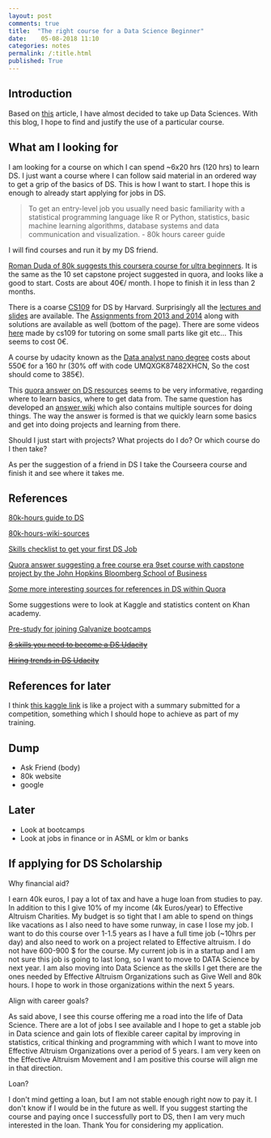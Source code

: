 ```yaml
---
layout: post
comments: true
title:  "The right course for a Data Science Beginner"
date:    05-08-2018 11:10
categories: notes
permalink: /:title.html
published: True
---
```



## Introduction

Based on [this](/Summary-before-applying-to-80k.html) article, I have almost decided to take up Data
Sciences. With this blog, I hope to find and justify the use of a
particular course. 

## What am I looking for

I am looking for a course on which I can spend ~6x20 hrs (120 hrs) to
learn DS. I just want a course where I can follow said material in an
ordered way to get a grip of the basics of DS. This is how I want to
start. I hope this is enough to already start applying for jobs in DS.

>To get an entry-level job you usually need basic familiarity with a
>statistical programming language like R or Python, statistics, basic
>machine learning algorithms, database systems and data communication
>and visualization. - 80k hours career guide

I will find courses and run it by my DS friend.

[Roman Duda of 80k suggests this coursera course for ultra
beginners](https://www.coursera.org/specializations/jhu-data-science). It is the same as the 10 set capstone project suggested
in quora, and looks like a good to start. Costs are about 40€/
month. I hope to finish it in less than 2 months.

There is a coarse [CS109](http://cs109.github.io/2015/) for DS by Harvard. Surprisingly all the
[lectures and slides](http://cs109.github.io/2015/pages/videos.html) are available. The [Assignments from 2013 and
2014](http://cs109.github.io/2014/index.html) along with solutions are available as well (bottom of the
page). There are some videos [here](https://www.youtube.com/channel/UC0-KaiZFXBlGOFN71YsEV8g/videos) made by cs109 for tutoring on
some small parts like git etc... This seems to cost 0€.

A course by udacity known as the [Data analyst nano degree](https://in.udacity.com/course/data-analyst-nanodegree--nd002) costs
about 550€ for a 160 hr (30% off with code UMQXGK87482XHCN, So the
cost should come to 385€).

This [quora answer on DS resources](http://qr.ae/TUIJ91) seems to be very informative,
regarding where to learn basics, where to get data from. The same
question has developed an [answer wiki](http://qr.ae/TUIJ9N) which also contains
multiple sources for doing things. The way the answer is formed is
that we quickly learn some basics and get into doing projects and
learning from there.

Should I just start with projects? What projects do I do? Or which
course do I then take?

As per the suggestion of a friend in DS I take the Courseera course
and finish it and see where it takes me.

## References

[80k-hours guide to DS](https://80000hours.org/career-reviews/data-science/)

[80k-hours-wiki-sources](https://wiki.80000hours.org/index.php/Data_science#Research_process)

[Skills checklist to get your first DS Job](https://web.archive.org/web/20150213084619/http://www2.udacity.com/rs/udacity/images/Ultimate%20Skills%20Checklist%20For%20Your%20First%20Data%20Analyst%20Job.pdf)

[Quora answer suggesting a free course era
9set course with capstone project by the John Hopkins Bloomberg School
of Business](http://qr.ae/TUIJnQ)

[Some more interesting sources for
references in DS within Quora](http://qr.ae/TUIJvg)

Some suggestions were to look at Kaggle and statistics content on Khan
academy.

[Pre-study for joining Galvanize bootcamps](https://github.com/zipfian/data-science-primer)

~~[8 skills you need to become a DS Udacity](https://blog.udacity.com/2014/11/data-science-job-skills.html)~~

~~[Hiring trends in DS Udacity](https://blog.udacity.com/2015/02/hiring-trends-data-mean.html)~~


## References for later

I think [this kaggle link](https://www.kaggle.com/hiteshp/head-start-for-data-scientist) is like a project with a summary
submitted for a competition, something which I should hope to achieve
as part of my training.

## Dump

- Ask Friend (body)
- 80k website
- google

## Later

- Look at bootcamps
- Look at jobs in finance or in ASML or klm or banks

## If applying for DS Scholarship

Why financial aid?

I earn 40k euros, I pay a lot of tax and have a huge loan from studies
to pay. In addition to this I give 10% of my income (4k Euros/year) to
Effective Altruism Charities. My budget is so tight that I am able to
spend on things like vacations as I also need to have some runway, in
case I lose my job. I want to do this course over 1-1.5 years as I
have a full time job (~10hrs per day) and also need to work on a
project related to Effective altruism. I do not have 600-900 $ for the
course. My current job is in a startup and I am not sure this job is
going to last long, so I want to move to DATA Science by next year. I
am also moving into Data Science as the skills I get there are the
ones needed by Effective Altruism Organizations such as Give Well and
80k hours. I hope to work in those organizations within the next 5
years.

Align with career goals?


As said above, I see this course offering me a road into the life of
Data Science. There are a lot of jobs I see available and I hope to
get a stable job in Data science and gain lots of flexible career
capital by improving in statistics, critical thinking and programming
with which I want to move into Effective Altruism Organizations over a
period of 5 years. I am very keen on the Effective Altruism Movement
and I am positive this course will align me in that direction.

Loan?

I don't mind getting a loan, but I am not stable enough right now to
pay it. I don't know if I would be in the future as well. If you
suggest starting the course and paying once I successfully port to DS,
then I am very much interested in the loan. Thank You for considering
my application.

<!-- ## mail to body -->

<!-- Body, -->

<!-- I am finally starting the course for DS. My plan is to spend about 160 hrs (most course align with this (40 weeks course 4 hrs per week)), and then just apply for a junior position and then learn during the job. -->

<!-- This coursera course is for beginners. Costs are about 40€/ month. I -->
<!-- hope to finish it in less than 2 months max.  There is a coarse CS109 -->
<!-- for DS by Harvard. Surprisingly all the lectures and slides are -->
<!-- available. The Assignments from 2013 and 2014 along with solutions are -->
<!-- available as well (bottom of the page). There are some videos here -->
<!-- made by cs109 for tutoring on some small parts like git etc… This -->
<!-- seems to cost 0€. -->

<!-- A course by udacity known as the Data analyst nano degree costs 385€. -->

<!-- This quora answer on DS resources seems to be very informative, -->
<!-- regarding where to learn basics, where to get data from. Answer -->
<!-- suggests starting with projects. The same question has a developed -->
<!-- answer wiki which also contains multiple sources for doing things. The -->
<!-- way the answer is formed is that we quickly learn some basics and get -->
<!-- into doing projects and learning from there. -->

<!-- I am looking for cheap (I don't know if I will follow through), tests -->
<!-- to finish a course worthy enough to put on my profile and then apply -->
<!-- for jobs. -->

<!-- Please give me your valuable feedback. I am in my vacation now so -->
<!-- sooner I start the better. -->

<!-- Thanks Body! -->

<!-- Regards, Thej Kiran Ravichandran -->

<!-- ## body speaks -->

<!-- Title inflation---  -->

<!-- 60-70% left side  -->

<!-- Science: -->
<!-- answer questions taking care of biases and defining finding to -->
<!-- audience -->

<!-- SQL Python R very well! -->

<!-- 30% -->
<!-- Machine learning AI Deep learning -->


<!-- DAta enginerr analys sceninet ? -->


<!-- Data engineer to Gerogia tech online courses; business analytics -->

<!-- nanodegree.... 2-3 weeks ...  -->

<!-- What are you doing? -->

<!-- data  -->

<!-- cracking the pm interview -->
